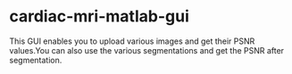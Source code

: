 # cardiac-mri-matlab-gui

This GUI enables you to upload various images and get their PSNR values.You can also use the various segmentations and get the PSNR after segmentation.
